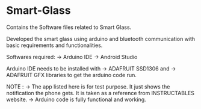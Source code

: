 # Smart-Glass
Contains the Software files related to Smart Glass.

Developed the smart glass using arduino and bluetooth communication with basic requirements and functionalities.

Softwares required: -> Arduino IDE  -> Android Studio

Arduino IDE needs to be installed with -> ADAFRUIT SSD1306 and -> ADAFRUIT GFX libraries to get the arduino code run.

NOTE :
-> The app listed here is for test purpose. It just shows the notification the phone gets. It is taken as a reference from INSTRUCTABLES website.
-> Arduino code is fully functional and working.
